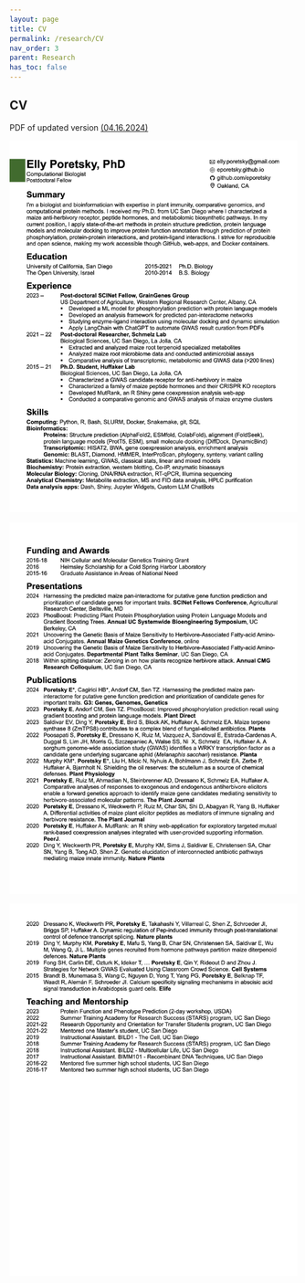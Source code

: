 ```yaml
---
layout: page
title: CV
permalink: /research/CV
nav_order: 3
parent: Research
has_toc: false
---
```



## CV

PDF of updated version [(04.16.2024)](https://github.com/eporetsky/eporetsky.github.io/blob/master/assets/pdfs/eporetsky_cv.pdf)

![](https://github.com/eporetsky/eporetsky.github.io/blob/master/assets/pdfs/eporetsky_cv_1.png)

![](https://github.com/eporetsky/eporetsky.github.io/blob/master/assets/pdfs/eporetsky_cv_2.png)

![](https://github.com/eporetsky/eporetsky.github.io/blob/master/assets/pdfs/eporetsky_cv_3.png)

